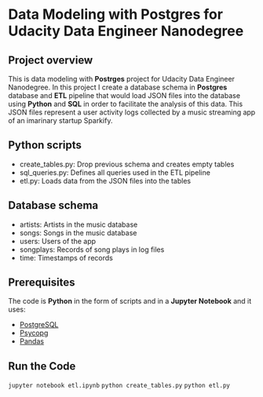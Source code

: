 # Data Modeling with Postgres for Udacity Data Engineer Nanodegree

## Project overview
This is data modeling with **Postrges** project for Udacity Data Engineer Nanodegree. In this project I create a database schema in **Postgres** database and **ETL** pipeline that would load JSON files into the database using **Python** and **SQL** in order to facilitate the analysis of this data. This JSON files represent a user activity logs collected by a music streaming app of an imarinary startup Sparkify.

## Python scripts

* create_tables.py: Drop previous schema and creates empty tables
* sql_queries.py: Defines all queries used in the ETL pipeline
* etl.py: Loads data from the JSON files into the tables

## Database schema

* artists: Artists in the music database
* songs: Songs in the music database
* users: Users of the app
* songplays: Records of song plays in log files 
* time: Timestamps of records

## Prerequisites
The code is **Python** in the form of scripts and in a **Jupyter Notebook** and it uses:

* [PostgreSQL](https://https://https://numpy.org/)
* [Psycopg](https://pypi.org/project/psycopg2/)
* [Pandas](https://pandas.pydata.org/)

## Run the Code

`jupyter notebook etl.ipynb`
`python create_tables.py`
`python etl.py`
